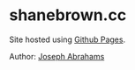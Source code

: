 # shanebrown.cc

Site hosted using [Github Pages](http://pages.github.com).

Author: [Joseph Abrahams](http://josephabrahams.com)
